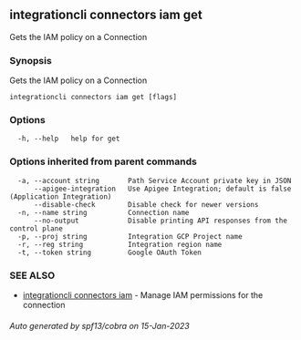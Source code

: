 ## integrationcli connectors iam get

Gets the IAM policy on a Connection

### Synopsis

Gets the IAM policy on a Connection

```
integrationcli connectors iam get [flags]
```

### Options

```
  -h, --help   help for get
```

### Options inherited from parent commands

```
  -a, --account string       Path Service Account private key in JSON
      --apigee-integration   Use Apigee Integration; default is false (Application Integration)
      --disable-check        Disable check for newer versions
  -n, --name string          Connection name
      --no-output            Disable printing API responses from the control plane
  -p, --proj string          Integration GCP Project name
  -r, --reg string           Integration region name
  -t, --token string         Google OAuth Token
```

### SEE ALSO

* [integrationcli connectors iam](integrationcli_connectors_iam.md)	 - Manage IAM permissions for the connection

###### Auto generated by spf13/cobra on 15-Jan-2023
